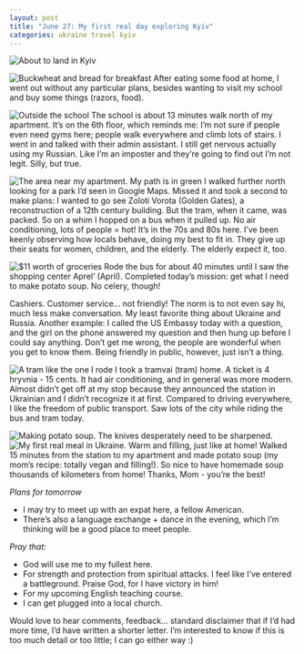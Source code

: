 ```yaml
---
layout: post
title: "June 27: My first real day exploring Kyiv"
categories: ukraine travel kyiv
---
```


![About to land in Kyiv](flying-in.jpeg)

![Buckwheat and bread for breakfast](breakfast.jpeg)
After eating some food at home, I went out without any particular plans, besides wanting to visit my school and buy some things (razors, food).

![Outside the school](ilc.jpeg)
The school is about 13 minutes walk north of my apartment. It’s on the 6th floor, which reminds me: I’m not sure if people even need gyms here; people walk everywhere and climb lots of stairs. I went in and talked with their admin assistant. I still get nervous actually using my Russian. Like I’m an imposter and they’re going to find out I’m not legit. Silly, but true.

![The area near my apartment. My path is in green](map.jpeg)
I walked further north looking for a park I’d seen in Google Maps. Missed it and took a second to make plans: I wanted to go see Zoloti Vorota (Golden Gates), a reconstruction of a 12th century building.
But the tram, when it came, was packed. So on a whim I hopped on a bus when it pulled up. No air conditioning, lots of people = hot! It’s in the 70s and 80s here. I’ve been keenly observing how locals behave, doing my best to fit in. They give up their seats for women, children, and the elderly. The elderly expect it, too.

![$11 worth of groceries](groceries.jpeg)
Rode the bus for about 40 minutes until I saw the shopping center Aprel’ (April). Completed today’s mission: get what I need to make potato soup. No celery, though!

Cashiers. Customer service... not friendly! The norm is to not even say hi, much less make conversation. My least favorite thing about Ukraine and Russia. Another example: I called the US Embassy today with a question, and the girl on the phone answered my question and then hung up before I could say anything. Don’t get me wrong, the people are wonderful when you get to know them. Being friendly in public, however, just isn’t a thing.

![A tram like the one I rode](tram.jpeg)
I took a tramvai (tram) home. A ticket is 4 hryvnia - 15 cents. It had air conditioning, and in general was more modern. Almost didn’t get off at my stop because they announced the station in Ukrainian and I didn’t recognize it at first. Compared to driving everywhere, I like the freedom of public transport. Saw lots of the city while riding the bus and tram today.

![Making potato soup. The knives desperately need to be sharpened.](cooking.jpeg)
![My first real meal in Ukraine. Warm and filling, just like at home!](potato-soup.jpeg)
Walked 15 minutes from the station to my apartment and made potato soup (my mom’s recipe: totally vegan and filling!). So nice to have homemade soup thousands of kilometers from home! Thanks, Mom - you’re the best!

_Plans for tomorrow_
- I may try to meet up with an expat here, a fellow American.
- There’s also a language exchange + dance in the evening, which I’m thinking will be a good place to meet people.

_Pray that:_
- God will use me to my fullest here.
- For strength and protection from spiritual attacks. I feel like I’ve entered a battleground. Praise God, for I have victory in him!
- For my upcoming English teaching course.
- I can get plugged into a local church.

Would love to hear comments, feedback... standard disclaimer that if I’d had more time, I’d have written a shorter letter. I’m interested to know if this is too much detail or too little; I can go either way :)

